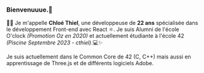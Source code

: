 ### Bienvenuuue.👋

👩‍💻 Je m'appelle **Chloé Thiel**, une développeuse de **22 ans** spécialisée dans le développement Front-end avec React ⚛️. 
Je suis Alumni de l'école O'clock *(Promotion Oz en 2020)* et actuellement étudiante à l'école 42 *(Piscine Septembre 2023 - cthiel)*.💻✨

Je suis actuellement dans le Common Core de 42 (C, C++) mais aussi en apprentissage de Three.js et de différents logiciels Adobe.
